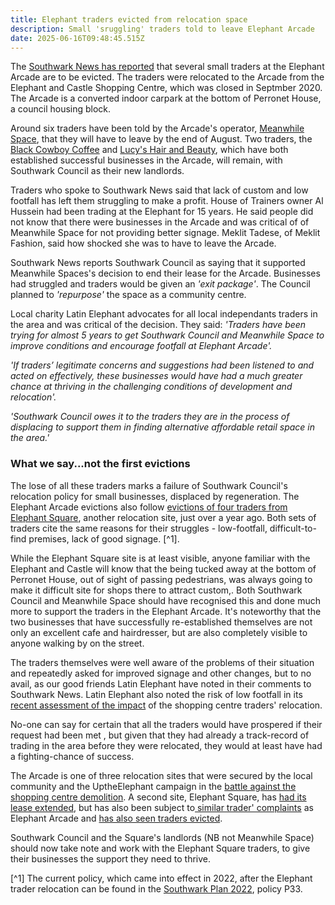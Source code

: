 ```yaml
---
title: Elephant traders evicted from relocation space
description: Small 'sruggling' traders told to leave Elephant Arcade
date: 2025-06-16T09:48:45.515Z
---
```

The [Southwark News has reported](https://southwarknews.co.uk/area/elephant-and-castle/traders-evicted-from-elephant-and-castle-shopping-arcade-as-private-landlord-hands-back-control-of-struggling-retail-space-to-southwark-council/) that several small traders at the Elephant Arcade are to be evicted.  The traders were relocated to the Arcade from the Elephant and Castle Shopping Centre, which was closed in Septmber 2020.   The Arcade is a converted indoor carpark at the bottom of Perronet House, a council housing block.

Around six traders have been told by the Arcade's operator, [Meanwhile Space](https://www.meanwhilespace.com/), that they will have to leave by the end of August.  Two traders, the [Black Cowboy Coffee](https://www.instagram.com/blackcowboycoffee/?hl=en) and [Lucy's Hair and Beauty](https://www.lucyhairandbeauty.com/), which have both established successful businesses in the Arcade, will remain, with Southwark Council as their new landlords.

Traders who spoke to Southwark News said that lack of custom and low footfall has left them struggling to make a profit.  House of Trainers owner Al Hussein had been trading at the Elephant for 15 years.  He said people did not know that there were businesses in the Arcade and was critical of of Meanwhile Space for not providing better signage.  Meklit Tadese, of Meklit Fashion, said how shocked she was to have to leave the Arcade.

Southwark News reports Southwark Council as saying that it supported Meanwhile Spaces's decision to end their lease for the Arcade.  Businesses had struggled and traders would be given an *'exit package'*. The Council planned to *'repurpose'* the space as a community centre.

Local charity Latin Elephant advocates for all local independants traders in the area and was critical of the decision.  They said: *'Traders have been trying for almost 5 years to get Southwark Council and Meanwhile Space to improve conditions and encourage footfall at Elephant Arcade'.*

*'If traders’ legitimate concerns and suggestions had been listened to and acted on effectively, these businesses would have had a much greater chance at thriving in the challenging conditions of development and relocation'.*

*'Southwark Council owes it to the traders they are in the process of displacing to support them in finding alternative affordable retail space in the area.'*

### What we say...not the first evictions

The lose of all these traders marks a failure of Southwark Council's relocation policy for small businesses, displaced by regeneration.  The Elephant Arcade evictions also follow [evictions of four traders from Elephant Square](https://www.35percent.org/posts/2021-11-20-elephant-traders-without-new-premises-one-year-after-shopping-centre-closes/), another relocation site, just over a year ago.  Both sets of traders cite the same reasons for their struggles - low-footfall, difficult-to-find premises, lack of good signage. [^1].  

While the Elephant Square site is at least visible, anyone familiar with the Elephant and Castle will know that the being tucked away at the bottom of Perronet House, out of sight of passing pedestrians, was always going to make it difficult site for shops there to attract custom,.  Both Southwark Council and Meanwhile Space should have recognised this and done much more to support the traders in the Elephant Arcade.  It's noteworthy that the two businesses that have successfully re-established themselves are not only an excellent cafe and hairdresser, but are also completely visible to anyone walking by on the street.

The traders themselves were well aware of the problems of their situation and repeatedly asked for improved signage and other changes, but to no avail, as our good friends Latin Elephant have noted in their comments to Southwark News.  Latin Elephant also noted the risk of low footfall in its [recent assessment of the impact](https://latinelephant.org/wp-content/uploads/2025/04/Relocation-Impact-Assessment-Current-State-of-Play-for-Elephant-Castle-Traders-by-Latin-Elephant.pdf) of the shopping centre traders' relocation.  

No-one can say for certain that all the traders would have prospered if their request had been met , but given that they had already a track-record of trading in the area before they were relocated, they would at least have had a fighting-chance of success.     

The Arcade is one of three relocation sites that were secured by the local community and the UptheElephant campaign in the [battle against the shopping centre demolition](https://www.35percent.org/posts/2021-11-20-elephant-traders-without-new-premises-one-year-after-shopping-centre-closes/).   A second site, Elephant Square, has [had its lease extended](https://southwarknews.co.uk/area/elephant-and-castle/exclusive-castle-square-traders-leases-extended-as-town-centre-development-moves-forward/), but has also been subject to[ similar trader' complaints](https://www.mylondon.news/news/south-london-news/old-elephant-castle-traders-complain-25107268) as Elephant Arcade and [has also seen traders evicted](https://southwarknews.co.uk/area/elephant-and-castle/exclusive-castle-square-traders-say-business-is-dead-as-four-are-evicted/).  

Southwark Council and the Square's landlords (NB not Meanwhile Space) should now take note and work with the Elephant Square traders, to give their businesses the support they need to thrive.  

[](https://southwarknews.co.uk/area/elephant-and-castle/traders-evicted-from-elephant-and-castle-shopping-arcade-as-private-landlord-hands-back-control-of-struggling-retail-space-to-southwark-council/)[^1] The current policy, which came into effect in 2022, after the Elephant trader relocation can be found in the [Southwark Plan 2022](https://services.southwark.gov.uk/assets/attach/94325/Southwark-Plan-2022.pdf), policy P33.